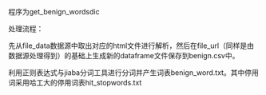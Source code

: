 程序为get_benign_wordsdic

处理流程：

先从file_data数据源中取出对应的html文件进行解析，然后在file_url（同样是由数据源处理得到）的基础上生成新的dataframe文件保存到benign.csv中。

利用正则表达式与jiaba分词工具进行分词并产生词表benign_word.txt。其中停用词采用哈工大的停用词表hit_stopwords.txt